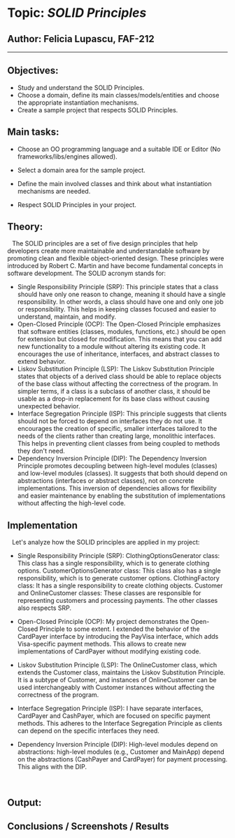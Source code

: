 # Topic: *SOLID Principles*

## Author: Felicia Lupascu, FAF-212

----

## Objectives:

* Study and understand the SOLID Principles.
* Choose a domain, define its main classes/models/entities and choose the appropriate instantiation mechanisms.
* Create a sample project that respects SOLID Principles.

## Main tasks:
* Choose an OO programming language and a suitable IDE or Editor (No frameworks/libs/engines allowed).

* Select a domain area for the sample project.

* Define the main involved classes and think about what instantiation mechanisms are needed.

* Respect SOLID Principles in your project.



## Theory:
&ensp;  The SOLID principles are a set of five design principles that help developers create more maintainable and understandable software by promoting clean and flexible object-oriented design. These principles were introduced by Robert C. Martin and have become fundamental concepts in software development. The SOLID acronym stands for:
* Single Responsibility Principle (SRP): This principle states that a class should have only one reason to change, meaning it should have a single responsibility. In other words, a class should have one and only one job or responsibility. This helps in keeping classes focused and easier to understand, maintain, and modify.
* Open-Closed Principle (OCP): The Open-Closed Principle emphasizes that software entities (classes, modules, functions, etc.) should be open for extension but closed for modification. This means that you can add new functionality to a module without altering its existing code. It encourages the use of inheritance, interfaces, and abstract classes to extend behavior.
* Liskov Substitution Principle (LSP): The Liskov Substitution Principle states that objects of a derived class should be able to replace objects of the base class without affecting the correctness of the program. In simpler terms, if a class is a subclass of another class, it should be usable as a drop-in replacement for its base class without causing unexpected behavior.
* Interface Segregation Principle (ISP): This principle suggests that clients should not be forced to depend on interfaces they do not use. It encourages the creation of specific, smaller interfaces tailored to the needs of the clients rather than creating large, monolithic interfaces. This helps in preventing client classes from being coupled to methods they don't need.
* Dependency Inversion Principle (DIP): The Dependency Inversion Principle promotes decoupling between high-level modules (classes) and low-level modules (classes). It suggests that both should depend on abstractions (interfaces or abstract classes), not on concrete implementations. This inversion of dependencies allows for flexibility and easier maintenance by enabling the substitution of implementations without affecting the high-level code. 

## Implementation

&ensp; Let's analyze how the SOLID principles are applied in my project:

* Single Responsibility Principle (SRP):
        ClothingOptionsGenerator class: This class has a single responsibility, which is to generate clothing options.
        CustomerOptionsGenerator class: This class also has a single responsibility, which is to generate customer options.
        ClothingFactory class: It has a single responsibility to create clothing objects.
        Customer and OnlineCustomer classes: These classes are responsible for representing customers and processing payments.
        The other classes also respects SRP.

* Open-Closed Principle (OCP):
        My project demonstrates the Open-Closed Principle to some extent. I  extended the behavior of the CardPayer interface by introducing the PayVisa interface, which adds Visa-specific payment methods. This allows  to create new implementations of CardPayer without modifying existing code.

* Liskov Substitution Principle (LSP):
        The OnlineCustomer class, which extends the Customer class, maintains the Liskov Substitution Principle. It is a subtype of Customer, and instances of OnlineCustomer can be used interchangeably with Customer instances without affecting the correctness of the program.

* Interface Segregation Principle (ISP):
        I have separate interfaces, CardPayer and CashPayer, which are focused on specific payment methods. This adheres to the Interface Segregation Principle as clients can depend on the specific interfaces they need.

* Dependency Inversion Principle (DIP):
        High-level modules depend on abstractions:  high-level modules (e.g., Customer and MainApp) depend on the abstractions (CashPayer and CardPayer) for payment processing. This aligns with the DIP.

&ensp; 

## Output:


## Conclusions / Screenshots / Results
&ensp; 


